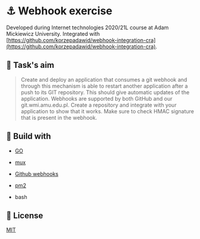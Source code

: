 
# ⚓ Webhook exercise

Developed during Internet technologies 2020/21L course at Adam Mickiewicz University.
Integrated with [https://github.com/korzepadawid/webhook-integration-cra](https://github.com/korzepadawid/webhook-integration-cra).
  

## 🎯 Task's aim

> Create and deploy an application that consumes a git webhook and through this mechanism is able to restart another application after a push to its GIT repository. This should give automatic updates of the application. Webhooks are supported by both GitHub and our git.wmi.amu.edu.pl. Create a repository and integrate with your application to show that it works. Make sure to check HMAC signature that is present in the webhook.

  

## 🔨 Build with

-  [GO](https://golang.org/)

-  [mux](https://github.com/gorilla/mux)

-  [Github webhooks](https://docs.github.com/en/developers/webhooks-and-events/webhooks/)

-  [pm2](https://pm2.keymetrics.io/)

- bash

  

## 🔏 License

[MIT](https://choosealicense.com/licenses/mit/)